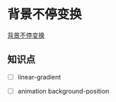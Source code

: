 # 背景不停变换
[背景不停变换](https://www.bilibili.com/video/BV1St411P7ef)

## 知识点
- [ ] linear-gradient
- [ ] animation background-position


